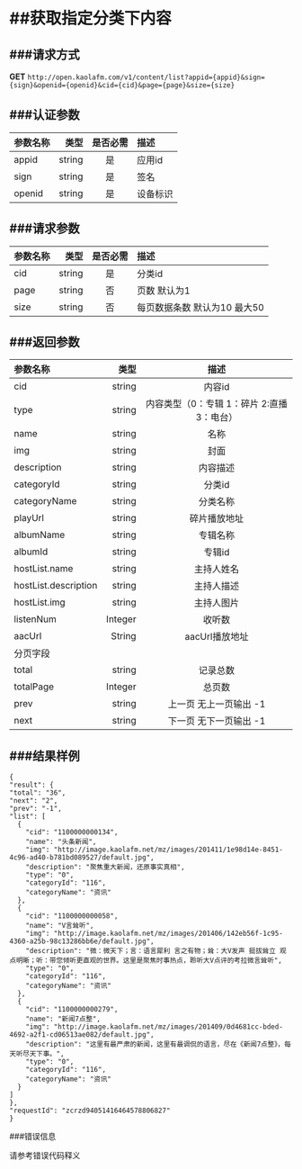 ##获取指定分类下内容
===
###请求方式
---

**GET** `http://open.kaolafm.com/v1/content/list?appid={appid}&sign={sign}&openid={openid}&cid={cid}&page={page}&size={size}`

###认证参数
---
| 参数名称 | 类型    | 是否必需 |描述
|:------- |-------:|:------:|:----|
| appid   | string |   是   |应用id
| sign    | string |   是   |签名
| openid  | string |   是   |设备标识


###请求参数
---

| 参数名称 | 类型    | 是否必需 |描述
|:------- |-------:|:------:|:----|
| cid   | string |   是   |分类id
| page    | string |   否   |页数 默认为1
| size | string | 否 | 每页数据条数 默认为10 最大50

###返回参数
---

| 参数名称 | 类型    | 描述 
|:------- |-------:|:------:|
| cid   | string |   内容id  |
| type    | string |   内容类型（0：专辑 1：碎片 2:直播 3：电台）   |
| name  | string |   名称 |
|img|string|封面
|description|string|内容描述
|categoryId|string|分类id
|categoryName|string|分类名称
|playUrl|string|碎片播放地址
|albumName|string|专辑名称
|albumId|string|专辑id
|hostList.name|string|主持人姓名
|hostList.description|string|主持人描述
|hostList.img|string|主持人图片
|listenNum|Integer|收听数
|aacUrl|String|aacUrl播放地址
|分页字段
|total|string|	记录总数
|totalPage|Integer|总页数
|prev|string|上一页 无上一页输出 -1
|next|string|下一页 无下一页输出 -1


###结果样例
---

    {
    "result": {
    "total": "36",
    "next": "2",
    "prev": "-1",
    "list": [
      {
        "cid": "1100000000134",
        "name": "头条新闻",
        "img": "http://image.kaolafm.net/mz/images/201411/1e98d14e-8451-4c96-ad40-b781bd089527/default.jpg",
        "description": "聚焦重大新闻，还原事实真相",
        "type": "0",
        "categoryId": "116",
        "categoryName": "资讯"
      },
      {
        "cid": "1100000000058",
        "name": "V言耸听",
        "img": "http://image.kaolafm.net/mz/images/201406/142eb56f-1c95-4360-a25b-98c13286bb6e/default.jpg",
        "description": "微：微天下；言：语言犀利 言之有物；耸：大V发声 挺拔耸立 观点明晰；听：带您倾听更直观的世界。这里是聚焦时事热点，聆听大V点评的考拉微言耸听",
        "type": "0",
        "categoryId": "116",
        "categoryName": "资讯"
      },
      {
        "cid": "1100000000279",
        "name": "新闻7点整",
        "img": "http://image.kaolafm.net/mz/images/201409/0d4681cc-bded-4692-a2f1-cd06513ae082/default.jpg",
        "description": "这里有最严肃的新闻，这里有最调侃的语言，尽在《新闻7点整》，每天听尽天下事。",
        "type": "0",
        "categoryId": "116",
        "categoryName": "资讯"
      }
    ]
    },
    "requestId": "zcrzd94051416464578806827"
    }    


###错误信息

请参考错误代码释义
